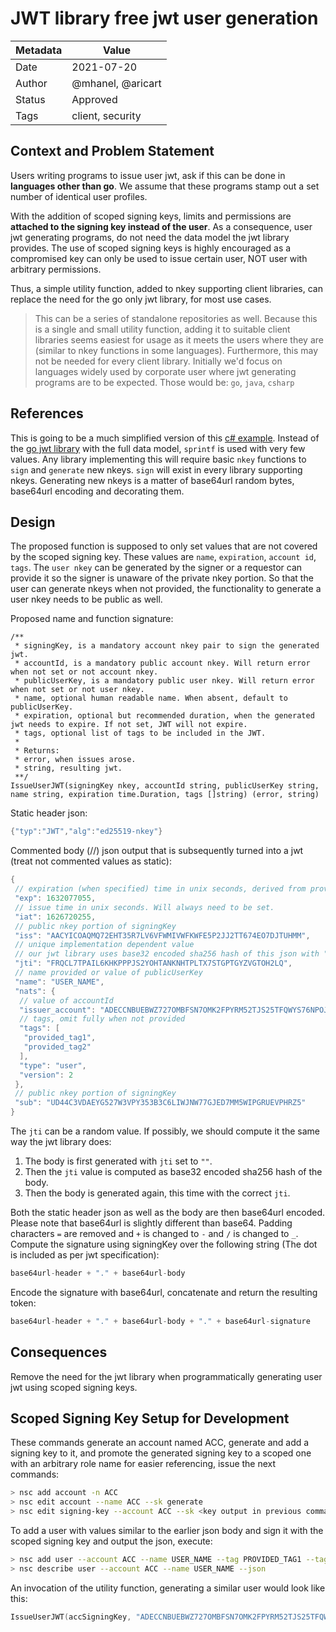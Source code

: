 # JWT library free jwt user generation

|Metadata|Value|
|--------|-----|
|Date    |2021-07-20|
|Author  |@mhanel, @aricart |
|Status  |Approved|
|Tags    |client, security|

## Context and Problem Statement

Users writing programs to issue user jwt, ask if this can be done in **languages other than go**.
We assume that these programs stamp out a set number of identical user profiles.

With the addition of scoped signing keys, limits and permissions are **attached to the signing key instead of the user**.
As a consequence, user jwt generating programs, do not need the data model the jwt library provides.
The use of scoped signing keys is highly encouraged as a compromised key can only be used to issue certain user, NOT user with arbitrary permissions.

Thus, a simple utility function, added to nkey supporting client libraries, can replace the need for the go only jwt library, for most use cases.

> This can be a series of standalone repositories as well. 
> Because this is a single and small utility function, adding it to suitable client libraries seems easiest for usage as it meets the users where they are (similar to nkey functions in some languages).
> Furthermore, this may not be needed for every client library. 
> Initially we'd focus on languages widely used by corporate user where jwt generating programs are to be expected.
> Those would be: `go`, `java`, `csharp`

## References

This is going to be a much simplified version of this [c# example](https://docs.nats.io/developing-with-nats/tutorials/jwt#stamping-jwt-in-languages-other-than-go).
Instead of the [go jwt library](https://github.com/nats-io/jwt) with the full data model, `sprintf` is used with very few values.
Any library implementing this will require basic `nkey` functions to `sign` and `generate` new nkeys.
`sign` will exist in every library supporting nkeys. 
Generating new nkeys is a matter of base64url random bytes, base64url encoding and decorating them.

## Design

The proposed function is supposed to only set values that are not covered by the scoped signing key.
These values are `name`, `expiration`, `account id`, `tags`.
The `user nkey` can be generated by the signer or a requestor can provide it so the signer is unaware of the private nkey portion.
So that the user can generate nkeys when not provided, the functionality to generate a user nkey needs to be public as well. 

Proposed name and function signature:
```
/**
 * signingKey, is a mandatory account nkey pair to sign the generated jwt.
 * accountId, is a mandatory public account nkey. Will return error when not set or not account nkey.
 * publicUserKey, is a mandatory public user nkey. Will return error when not set or not user nkey.
 * name, optional human readable name. When absent, default to publicUserKey.
 * expiration, optional but recommended duration, when the generated jwt needs to expire. If not set, JWT will not expire.
 * tags, optional list of tags to be included in the JWT.
 *
 * Returns:
 * error, when issues arose.
 * string, resulting jwt. 
 **/
IssueUserJWT(signingKey nkey, accountId string, publicUserKey string, name string, expiration time.Duration, tags []string) (error, string)
```

Static header json:
```go
{"typ":"JWT","alg":"ed25519-nkey"}
```

Commented body (//) json output that is subsequently turned into a jwt (treat not commented values as static):
```go
{
 // expiration (when specified) time in unix seconds, derived from provided duration.
 "exp": 1632077055,
 // issue time in unix seconds. Will always need to be set.
 "iat": 1626720255,
 // public nkey portion of signingKey 
 "iss": "AACYICOAQMQ72EHT35R7LV6VFWMIVWFKWFE5P2JJ2TT674EO7DJTUHMM",
 // unique implementation dependent value 
 // our jwt library uses base32 encoded sha256 hash of this json with "jti":""
 "jti": "FRQCL7TPAIL6KHKPPPJS2YOHTANKNHTPLTX7STGPTGYZVGTOH2LQ",
 // name provided or value of publicUserKey
 "name": "USER_NAME",
 "nats": {
  // value of accountId 
  "issuer_account": "ADECCNBUEBWZ727OMBFSN7OMK2FPYRM52TJS25TFQWYS76NPOJBN3KU4",
  // tags, omit fully when not provided
  "tags": [
   "provided_tag1",
   "provided_tag2"
  ],
  "type": "user",
  "version": 2
 },
 // public nkey portion of signingKey  
 "sub": "UD44C3VDAEYG527W3VPY353B3C6LIWJNW77GJED7MM5WIPGRUEVPHRZ5"
}
```
The `jti` can be a random value. If possibly, we should compute it the same way the jwt library does:
1) The body is first generated with `jti` set to `""`. 
2) Then the `jti` value is computed as base32 encoded sha256 hash of the body.
3) Then the body is generated again, this time with the correct `jti`. 

Both the static header json as well as the body are then base64url encoded.
Please note that base64url is slightly different than base64. 
Padding characters `=` are removed and `+` is changed to `-` and `/` is changed to `_`. 
Compute the signature using signingKey over the following string (The dot is included as per jwt specification):
```go
base64url-header + "." + base64url-body
```

Encode the signature with base64url, concatenate and return the resulting token:
```go
base64url-header + "." + base64url-body + "." + base64url-signature
```

## Consequences

Remove the need for the jwt library when programmatically generating user jwt using scoped signing keys.

## Scoped Signing Key Setup for Development

These commands generate an account named ACC, generate and add a signing key to it, and promote the generated signing key to a scoped one with an arbitrary role name for easier referencing, issue the next commands:
```bash
> nsc add account -n ACC
> nsc edit account --name ACC --sk generate
> nsc edit signing-key --account ACC --sk <key output in previous command> --role anyrolename <any limit/permissions option you want>
```

To add a user with values similar to the earlier json body and sign it with the scoped signing key and output the json, execute:
```bash
> nsc add user --account ACC --name USER_NAME --tag PROVIDED_TAG1 --tag PROVIDED_TAG2  --expiry 2h --private-key anyrolename
> nsc describe user --account ACC --name USER_NAME --json
```

An invocation of the utility function, generating a similar user would look like this:
```go
IssueUserJWT(accSigningKey, "ADECCNBUEBWZ727OMBFSN7OMK2FPYRM52TJS25TFQWYS76NPOJBN3KU4", "UD44C3VDAEYG527W3VPY353B3C6LIWJNW77GJED7MM5WIPGRUEVPHRZ5", "USER_NAME", 2*time.Hour, []string{"PROVIDED_TAG1", "PROVIDED_TAG2})
```
